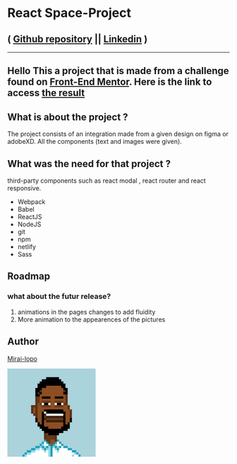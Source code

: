 # React Space-Project

 ( [Github repository](https://github.com/Jeremielopo)  || [Linkedin](https://www.linkedin.com/in/j%C3%A9r%C3%A9mie-lopopola-kasongo-5b61b117b/) )
 ---------------------------------------
* * *
## Hello This a project that is made from a challenge found on [Front-End Mentor](https://www.frontendmentor.io/home). Here is the link to access [the result](https://spacelopoproject.netlify.app/) 


##  What is about the project ?  

 The project consists of an integration made from a given design on figma or adobeXD. All the components (text and images were given).

   



##   What was the need  for that project ? 
third-party components such as react modal , react router and react responsive. 


- Webpack 
- Babel 
- ReactJS
- NodeJS
- git 
- npm 
- netlify 
- Sass 

## Roadmap

### what about the futur release? 

1. animations in the pages changes to add fluidity 
2. More animation to the appearences of the pictures


## Author 

[Mirai-lopo](https://github.com/Jeremielopo)

<img src="./me.png" alt="myself" width="200"/>
